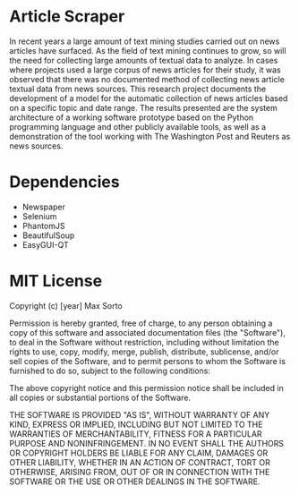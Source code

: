 # Article Scraper

In recent years a large amount of text mining studies carried out on news articles have surfaced. As the field of text mining continues to grow, so will the need for collecting large amounts of textual data to analyze. In cases where projects used a large corpus of news articles for their study, it was observed that there was no documented method of collecting news article textual data from news sources. This research project documents the development of a model for the automatic collection of news articles based on a specific topic and date range. The results presented are the system architecture of a working software prototype based on the Python programming language and other publicly available tools, as well as a demonstration of the tool working with The Washington Post and Reuters as news sources.

# Dependencies
- Newspaper
- Selenium
- PhantomJS
- BeautifulSoup
- EasyGUI-QT

# MIT License

Copyright (c) [year] Max Sorto

Permission is hereby granted, free of charge, to any person obtaining a copy
of this software and associated documentation files (the "Software"), to deal
in the Software without restriction, including without limitation the rights
to use, copy, modify, merge, publish, distribute, sublicense, and/or sell
copies of the Software, and to permit persons to whom the Software is
furnished to do so, subject to the following conditions:

The above copyright notice and this permission notice shall be included in all
copies or substantial portions of the Software.

THE SOFTWARE IS PROVIDED "AS IS", WITHOUT WARRANTY OF ANY KIND, EXPRESS OR
IMPLIED, INCLUDING BUT NOT LIMITED TO THE WARRANTIES OF MERCHANTABILITY,
FITNESS FOR A PARTICULAR PURPOSE AND NONINFRINGEMENT. IN NO EVENT SHALL THE
AUTHORS OR COPYRIGHT HOLDERS BE LIABLE FOR ANY CLAIM, DAMAGES OR OTHER
LIABILITY, WHETHER IN AN ACTION OF CONTRACT, TORT OR OTHERWISE, ARISING FROM,
OUT OF OR IN CONNECTION WITH THE SOFTWARE OR THE USE OR OTHER DEALINGS IN THE
SOFTWARE.
